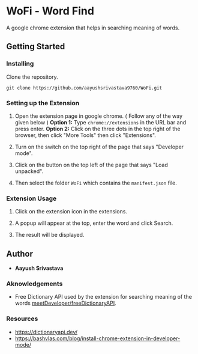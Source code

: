 # WoFi - Word Find

A google chrome extension that helps in searching meaning of words.

## Getting Started

### Installing

Clone the repository.

```
git clone https://github.com/aayushsrivastava9760/WoFi.git
```

### Setting up the Extension

1. Open the extension page in google chrome. ( Follow any of the way given below )
**Option 1:** Type `chrome://extensions` in the URL bar and press enter.
**Option 2:** Click on the three dots in the top right of the browser, then click "More Tools" then click "Extensions".

2. Turn on the switch on the top right of the page that says "Developer mode".

3. Click on the button on the top left of the page that says "Load unpacked".

4. Then select the folder `WoFi` which contains the `manifest.json` file.

### Extension Usage

1. Click on the extension icon in the extensions.

2. A popup will appear at the top, enter the word and click Search.

3. The result will be displayed.

## Author

- **Aayush Srivastava**

### Aknowledgements

- Free Dictionary API used by the extension for searching meaning of the words [meetDeveloper/freeDictionaryAPI](https://github.com/meetDeveloper/freeDictionaryAPI).

### Resources

- https://dictionaryapi.dev/
- https://bashvlas.com/blog/install-chrome-extension-in-developer-mode/